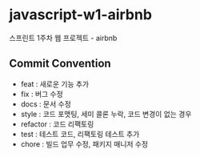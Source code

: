 # javascript-w1-airbnb
스프린트 1주차 웹 프로젝트 - airbnb

## Commit Convention
- feat : 새로운 기능 추가
- fix : 버그 수정
- docs : 문서 수정
- style : 코드 포맷팅, 세미 콜론 누락, 코드 변경이 없는 경우
- refactor : 코드 리팩토링
- test : 테스트 코드, 리팩토링 테스트 추가
- chore : 빌드 업무 수정, 패키지 매니저 수정
